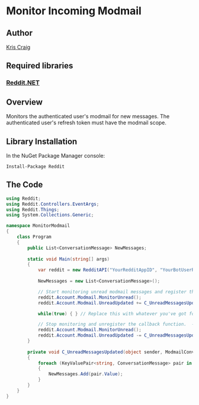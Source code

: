 # Monitor Incoming Modmail

## Author

[Kris Craig](../../../docs/contributors/Kris%20Craig.md)

## Required libraries

### [Reddit.NET](https://github.com/sirkris/Reddit.NET)

## Overview

Monitors the authenticated user's modmail for new messages.  The authenticated user's refresh token must have the modmail scope.

## Library Installation

In the NuGet Package Manager console:

    Install-Package Reddit

## The Code

```c#
using Reddit;
using Reddit.Controllers.EventArgs;
using Reddit.Things;
using System.Collections.Generic;

namespace MonitorModmail
{
	class Program
	{
		public List<ConversationMessage> NewMessages;
		
		static void Main(string[] args)
		{
			var reddit = new RedditAPI("YourRedditAppID", "YourBotUserRefreshToken");
			
			NewMessages = new List<ConversationMessage>();

			// Start monitoring unread modmail messages and register the callback function.  --Kris
			reddit.Account.Modmail.MonitorUnread();
			reddit.Account.Modmail.UnreadUpdated += C_UnreadMessagesUpdated();

			while(true) { } // Replace this with whatever you've got for a program loop.  The monitoring will run asynchronously in a separate thread.  --Kris

			// Stop monitoring and unregister the callback function.  --Kris
			reddit.Account.Modmail.MonitorUnread();
			reddit.Account.Modmail.UnreadUpdated -= C_UnreadMessagesUpdated();
		}
		
		private void C_UnreadMessagesUpdated(object sender, ModmailConversationsEventArgs e)
		{
			foreach (KeyValuePair<string, ConversationMessage> pair in e.AddedMessages)
			{
				NewMessages.Add(pair.Value);
			}
		}
	}
}
```

